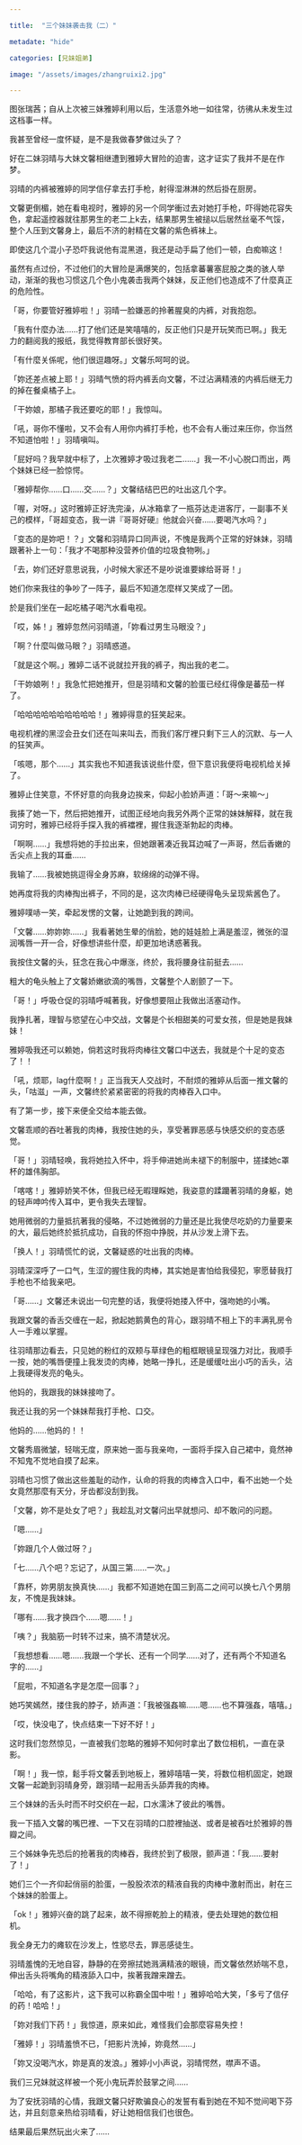 ```yaml
---

title:  "三个妹妹袭击我（二）"

metadate: "hide"

categories: [兄妹姐弟]

image: "/assets/images/zhangruixi2.jpg"

---
```

图张瑞茜；自从上次被三妹雅婷利用以后，生活意外地一如往常，彷彿从未发生过这档事一样。

我甚至曾经一度怀疑，是不是我做春梦做过头了？

好在二妹羽晴与大妹文馨相继遭到雅婷大冒险的迫害，这才证实了我并不是在作梦。

羽晴的内裤被雅婷的同学信仔拿去打手枪，射得湿淋淋的然后掛在厨房。

文馨更倒楣，她在看电视时，雅婷的另一个同学衝过去对她打手枪，吓得她花容失色，拿起遥控器就往那男生的老二上k去，结果那男生被搥以后居然丝毫不气馁，整个人压到文馨身上，最后不济的射精在文馨的紫色裤袜上。

即使这几个混小子恐吓我说他有混黑道，我还是动手扁了他们一顿，白痴嘛这！

虽然有点过份，不过他们的大冒险是满爆笑的，包括拿蕃薯塞屁股之类的骇人举动，渐渐的我也习惯这几个色小鬼袭击我两个妹妹，反正他们也造成不了什麼真正的危险性。

「哥，你要管好雅婷啦！」羽晴一脸嫌恶的拎著腥臭的内裤，对我抱怨。

「我有什麼办法……打了他们还是笑嘻嘻的，反正他们只是开玩笑而已啊。」我无力的翻阅我的报纸，我觉得教育部长很好笑。

「有什麼关係呢，他们很逗趣呀。」文馨乐呵呵的说。

「妳还差点被上耶！」羽晴气愤的将内裤丢向文馨，不过沾满精液的内裤后继无力的掉在餐桌橘子上。

「干妳娘，那橘子我还要吃的耶！」我惊叫。

「吼，哥你不懂啦，又不会有人用你内裤打手枪，也不会有人衝过来压你，你当然不知道怕啦！」羽晴嗔叫。

「屁好吗？我早就中标了，上次雅婷才吸过我老二……」我一不小心脱口而出，两个妹妹已经一脸惊愕。

「雅婷帮你……口……交……？」文馨结结巴巴的吐出这几个字。

「喔，对呀。」这时雅婷正好洗完澡，从冰箱拿了一瓶芬达走进客厅，一副事不关己的模样，「哥超变态，我一讲『哥哥好硬』他就会兴奋……要喝汽水吗？」

「变态的是妳吧！？」文馨和羽晴异口同声说，不愧是我两个正常的好妹妹，羽晴跟著补上一句：「我才不喝那种没营养价值的垃圾食物咧。」

「去，妳们还好意思说我，小时候大家还不是吵说谁要嫁给哥哥！」

她们你来我往的争吵了一阵子，最后不知道怎麼样又笑成了一团。

於是我们坐在一起吃橘子喝汽水看电视。

「哎，姊！」雅婷忽然问羽晴道，「妳看过男生马眼没？」

「啊？什麼叫做马眼？」羽晴惑道。

「就是这个啊。」雅婷二话不说就拉开我的裤子，掏出我的老二。

「干妳娘咧！」我急忙把她推开，但是羽晴和文馨的脸蛋已经红得像是蕃茄一样了。

「哈哈哈哈哈哈哈哈哈哈！」雅婷得意的狂笑起来。

电视机裡的黑涩会丑女们还在叫来叫去，而我们客厅裡只剩下三人的沉默、与一人的狂笑声。

「咳嗯，那个……」其实我也不知道我该说些什麼，但下意识我便将电视机给关掉了。

雅婷止住笑意，不怀好意的向我身边挨来，仰起小脸娇声道：「哥～来嘛～」

我揍了她一下，然后把她推开，试图正经地向我另外两个正常的妹妹解释，就在我词穷时，雅婷已经将手探入我的裤襠裡，握住我逐渐勃起的肉棒。

「啊啊……」我想将她的手拉出来，但她跟著凑近我耳边喊了一声哥，然后香嫩的舌尖点上我的耳垂……

我输了……我被她挑逗得全身苏麻，软绵绵的动弹不得。

她再度将我的肉棒掏出裤子，不同的是，这次肉棒已经硬得龟头呈现紫酱色了。

雅婷噗哧一笑，牵起发愣的文馨，让她跪到我的跨间。

「文馨……妳妳妳……」我看著她生晕的俏脸，她的娃娃脸上满是羞涩，微张的湿润嘴唇一开一合，好像想讲些什麼，却更加地诱惑著我。

我按住文馨的头，狂念在我心中爆涨，终於，我将腰身往前挺去……

粗大的龟头触上了文馨娇嫩欲滴的嘴唇，文馨整个人剧颤了一下。

「哥！」呼吸仓促的羽晴呼喊著我，好像想要阻止我做出活塞动作。

我挣扎著，理智与慾望在心中交战，文馨是个长相甜美的可爱女孩，但是她是我妹妹！

雅婷吸我还可以赖她，倘若这时我将肉棒往文馨口中送去，我就是个十足的变态了！！

「吼，烦耶，lag什麼啊！」正当我天人交战时，不耐烦的雅婷从后面一推文馨的头，「咕滋」一声，文馨终於紧紧密密的将我的肉棒吞入口中。

有了第一步，接下来便全交给本能去做。

文馨乖顺的吞吐著我的肉棒，我按住她的头，享受著罪恶感与快感交织的变态感觉。

「哥！」羽晴轻唤，我将她拉入怀中，将手伸进她尚未褪下的制服中，搓揉她c罩杯的雄伟胸部。

「喀喀！」雅婷娇笑不休，但我已经无暇理睬她，我姿意的蹂躪著羽晴的身躯，她的轻声呻吟传入耳中，更令我失去理智。

她用微弱的力量抵抗著我的侵略，不过她微弱的力量还是比我使尽吃奶的力量要来的大，最后她终於抵抗成功，自我的怀抱中挣脱，并从沙发上滑下去。

「换人！」羽晴慌忙的说，文馨疑惑的吐出我的肉棒。

羽晴深深呼了一口气，生涩的握住我的肉棒，其实她是害怕给我侵犯，寧愿替我打手枪也不给我亲吧。

「哥……」文馨还未说出一句完整的话，我便将她搂入怀中，强吻她的小嘴。

我跟文馨的香舌交缠在一起，掀起她鹅黄色的背心，跟羽晴不相上下的丰满乳房令人一手难以掌握。

往羽晴那边看去，只见她的粉红的双颊与草绿色的粗框眼镜呈现强力对比，我顺手一按，她的嘴唇便撞上我发烫的肉棒，她略一挣扎，还是缓缓吐出小巧的舌头，沾上我硬得发亮的龟头。

他妈的，我跟我的妹妹接吻了。

我还让我的另一个妹妹帮我打手枪、口交。

他妈的……他妈的！！

文馨秀眉微皱，轻喘无度，原来她一面与我亲吻，一面将手探入自己裙中，竟然神不知鬼不觉地自摸了起来。

羽晴也习惯了做出这些羞耻的动作，认命的将我的肉棒含入口中，看不出她一个处女竟然那麼有天分，牙齿都没刮到我。

「文馨，妳不是处女了吧？」我趁乱对文馨问出早就想问、却不敢问的问题。

「嗯……」

「妳跟几个人做过呀？」

「七……八个吧？忘记了，从国三第……一次。」

「靠杯，妳男朋友换真快……」我都不知道她在国三到高二之间可以换七八个男朋友，不愧是我妹妹。

「哪有……我才换四个……嗯……！」

「咦？」我脑筋一时转不过来，搞不清楚状况。

「我想想看……嗯……我跟一个学长、还有一个同学……对了，还有两个不知道名字的……」

「屁啦，不知道名字是怎麼一回事？」

她巧笑嫣然，搂住我的脖子，娇声道：「我被强姦嘛……嗯……也不算强姦，嘻嘻。」

「哎，快没电了，快点结束一下好不好！」

这时我们忽然惊见，一直被我们忽略的雅婷不知何时拿出了数位相机，一直在录影。

「啊！」我一惊，鬆手将文馨丢到地板上，雅婷嘻嘻一笑，将数位相机固定，她跟文馨一起跪到羽晴身旁，跟羽晴一起用舌头舔弄我的肉棒。

三个妹妹的舌头时而不时交织在一起，口水濡沐了彼此的嘴唇。

我一下插入文馨的嘴巴裡、一下又在羽晴的口腔裡抽送、或者是被吞吐於雅婷的唇瓣之间。

三个姊妹争先恐后的抢著我的肉棒吞，我终於到了极限，颤声道：「我……要射了！」

她们三个一齐仰起俏丽的脸蛋，一股股浓浓的精液自我的肉棒中激射而出，射在三个妹妹的脸蛋上。

「ok！」雅婷兴奋的跳了起来，故不得擦乾脸上的精液，便去处理她的数位相机。

我全身无力的瘫软在沙发上，性慾尽去，罪恶感徒生。

羽晴羞愧的无地自容，静静的在旁擦拭她溅满精液的眼镜，而文馨依然娇喘不息，伸出舌头将嘴角的精液舔入口中，挨著我蹭来蹭去。

「哈哈，有了这影片，这下我可以称霸全国中啦！」雅婷哈哈大笑，「多亏了信仔的药！哈哈！」

「妳对我们下药！」我惊道，原来如此，难怪我们会那麼容易失控！

「雅婷！」羽晴羞愤不已，「把影片洗掉，妳竟然……」

「妳又没喝汽水，妳是真的发浪。」雅婷小小声说，羽晴愕然，噤声不语。

我们三兄妹就这样被一个死小鬼玩弄於鼓掌之间……

为了安抚羽晴的心情，我跟文馨只好欺骗良心的发誓有看到她在不知不觉间喝下芬达，并且刻意亲热给羽晴看，好让她相信我们也很色。

结果最后果然玩出火来了……
